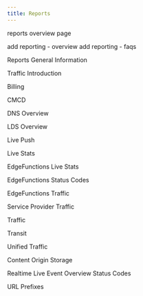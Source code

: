 ```yaml
---
title: Reports
---
```

reports overview page

add reporting - overview
add reporting - faqs

Reports
General Information

Traffic
Introduction

Billing

CMCD

DNS Overview

LDS Overview

Live Push

Live Stats

EdgeFunctions Live Stats

EdgeFunctions Status Codes

EdgeFunctions Traffic

Service Provider Traffic

Traffic

Transit

Unified Traffic

Content
Origin Storage

Realtime Live Event Overview
Status Codes

URL Prefixes
